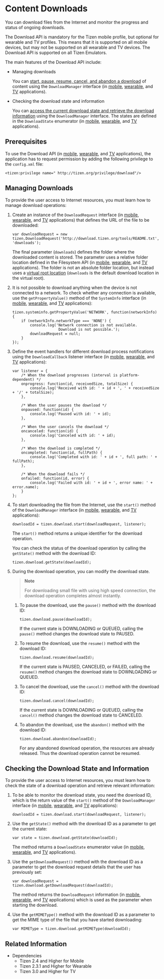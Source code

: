 # Content Downloads

You can download files from the Internet and monitor the progress and status of ongoing downloads.

The Download API is mandatory for the Tizen mobile profile, but optional for wearable and TV profiles. This means that it is supported on all mobile devices, but may not be supported on all wearable and TV devices. The Download API is supported on all Tizen Emulators.

The main features of the Download API include:

- Managing downloads

  You can [start, pause, resume, cancel, and abandon a download](#managing-downloads) of content using the `DownloadManager` interface (in [mobile](../../api/latest/device_api/mobile/tizen/download.html#DownloadManager), [wearable](../../api/latest/device_api/wearable/tizen/download.html#DownloadManager), and [TV](../../api/latest/device_api/tv/tizen/download.html#DownloadManager) applications).

- Checking the download state and information

  You can [access the current download state and retrieve the download information](#checking-the-download-state-and-information) using the `DownloadManager` interface. The states are defined in the `DownloadState` enumerator (in [mobile](../../api/latest/device_api/mobile/tizen/download.html#DownloadState), [wearable](../../api/latest/device_api/wearable/tizen/download.html#DownloadState), and [TV](../../api/latest/device_api/tv/tizen/download.html#DownloadState) applications).

## Prerequisites

To use the Download API (in [mobile](../../api/latest/device_api/mobile/tizen/download.html), [wearable](../../api/latest/device_api/wearable/tizen/download.html), and [TV](../../api/latest/device_api/tv/tizen/download.html) applications), the application has to request permission by adding the following privilege to the `config.xml` file:

```
<tizen:privilege name=" http://tizen.org/privilege/download"/>
```

## Managing Downloads

To provide the user access to Internet resources, you must learn how to manage download operations:

1. Create an instance of the `DownloadRequest` interface (in [mobile](../../api/latest/device_api/mobile/tizen/download.html#DownloadRequest), [wearable](../../api/latest/device_api/wearable/tizen/download.html#DownloadRequest), and [TV](../../api/latest/device_api/tv/tizen/download.html#DownloadRequest) applications) that defines the URL of the file to be downloaded:

   ```
   var downloadRequest = new tizen.DownloadRequest('http://download.tizen.org/tools/README.txt', 'downloads');
   ```

   The final parameter (`downloads`) defines the folder where the downloaded content is stored. The parameter uses a relative folder location defined in the Filesystem API (in [mobile](../../api/latest/device_api/mobile/tizen/filesystem.html), [wearable](../../api/latest/device_api/wearable/tizen/filesystem.html), and [TV](../../api/latest/device_api/tv/tizen/filesystem.html) applications). The folder is not an absolute folder location, but instead uses a [virtual root location](../data/file-system.md#roots) (`downloads` is the default download location in the virtual root).

2. It is not possible to download anything when the device is not connected to a network. To check whether any connection is available, use the `getPropertyValue()` method of the `SystemInfo` interface (in [mobile](../../api/latest/device_api/mobile/tizen/systeminfo.html#SystemInfo), [wearable](../../api/latest/device_api/wearable/tizen/systeminfo.html#SystemInfo), and [TV](../../api/latest/device_api/tv/tizen/systeminfo.html#SystemInfo) applications):

   ```
   tizen.systeminfo.getPropertyValue('NETWORK', function(networkInfo) {
       if (networkInfo.networkType === 'NONE') {
           console.log('Network connection is not available.
                        Download is not possible.');
           downloadRequest = null;
       }
   });
   ```

3. Define the event handlers for different download process notifications using the `DownloadCallback` listener interface (in [mobile](../../api/latest/device_api/mobile/tizen/download.html#DownloadCallback), [wearable](../../api/latest/device_api/wearable/tizen/download.html#DownloadCallback), and [TV](../../api/latest/device_api/tv/tizen/download.html#DownloadCallback) applications):

   ```
   var listener = {
       /* When the download progresses (interval is platform-dependent) */
       onprogress: function(id, receivedSize, totalSize) {
           console.log('Received with id: ' + id + ', ' + receivedSize + '/' + totalSize);
       },

       /* When the user pauses the download */
       onpaused: function(id) {
           console.log('Paused with id: ' + id);
       },

       /* When the user cancels the download */
       oncanceled: function(id) {
           console.log('Canceled with id: ' + id);
       },

       /* When the download is completed */
       oncompleted: function(id, fullPath) {
           console.log('Completed with id: ' + id + ', full path: ' + fullPath);
       },

       /* When the download fails */
       onfailed: function(id, error) {
           console.log('Failed with id: ' + id + ', error name: ' + error.name);
       }
   };
   ```

4. To start downloading the file from the Internet, use the `start()` method of the `DownloadManager` interface (in [mobile](../../api/latest/device_api/mobile/tizen/download.html#DownloadManager), [wearable](../../api/latest/device_api/wearable/tizen/download.html#DownloadManager), and [TV](../../api/latest/device_api/tv/tizen/download.html#DownloadManager) applications):

   ```
   downloadId = tizen.download.start(downloadRequest, listener);
   ```

   The `start()` method returns a unique identifier for the download operation.

   You can check the status of the download operation by calling the `getState()` method with the download ID:

      ```
      tizen.download.getState(downloadId);
      ```

5. During the download operation, you can modify the download state.

    >**Note**
    >
    >For downloading small file with using high speed connection, the download operation completes almost instantly.

   1. To pause the download, use the `pause()` method with the download ID:

      ```
      tizen.download.pause(downloadId);
      ```
        If the current state is DOWNLOADING or QUEUED, calling the `pause()` method changes the download state to PAUSED.

   2. To resume the download, use the `resume()` method with the download ID:

      ```
      tizen.download.resume(downloadId);
      ```
        If the current state is PAUSED, CANCELED, or FAILED, calling the `resume()` method changes the download state to DOWNLOADING or QUEUED.

   3. To cancel the download, use the `cancel()` method with the download ID:

      ```
      tizen.download.cancel(downloadId);
      ```
        If the current state is DOWNLOADING or QUEUED, calling the `cancel()` method changes the download state to CANCELED.

   4. To abandon the download, use the `abandon()` method with the download ID:

      ```
      tizen.download.abandon(downloadId);
      ```
        For any abandoned download operation, the resources are already released. Thus the download operation cannot be resumed.

## Checking the Download State and Information

To provide the user access to Internet resources, you must learn how to check the state of a download operation and retrieve relevant information:

1. To be able to monitor the download state, you need the download ID, which is the return value of the `start()` method of the `DownloadManager` interface (in [mobile](../../api/latest/device_api/mobile/tizen/download.html#DownloadManager), [wearable](../../api/latest/device_api/wearable/tizen/download.html#DownloadManager), and [TV](../../api/latest/device_api/tv/tizen/download.html#DownloadManager) applications):

   ```
   downloadId = tizen.download.start(downloadRequest, listener);
   ```

2.  Use the `getState()` method with the download ID as a parameter to get the current state:

    ```
    var state = tizen.download.getState(downloadId);
    ```

    The method returns a `DownloadState` enumerator value (in [mobile](../../api/latest/device_api/mobile/tizen/download.html#DownloadState), [wearable](../../api/latest/device_api/wearable/tizen/download.html#DownloadState), and [TV](../../api/latest/device_api/tv/tizen/download.html#DownloadState) applications).

3. Use the `getDownloadRequest()` method with the download ID as a parameter to get the download request details that the user has previously set:

   ```
   var downloadRequest = tizen.download.getDownloadRequest(downloadId);
   ```

   The method returns the `DownloadRequest` information (in [mobile](../../api/latest/device_api/mobile/tizen/download.html#DownloadRequest), [wearable](../../api/latest/device_api/wearable/tizen/download.html#DownloadRequest), and [TV](../../api/latest/device_api/tv/tizen/download.html#DownloadRequest) applications) which is used as the parameter when starting the download.

4. Use the `getMIMEType()` method with the download ID as a parameter to get the MIME type of the file that you have started downloading:

   ```
   var MIMEType = tizen.download.getMIMEType(downloadId);
   ```

## Related Information
- Dependencies
   - Tizen 2.4 and Higher for Mobile
   - Tizen 2.3.1 and Higher for Wearable
   - Tizen 3.0 and Higher for TV
